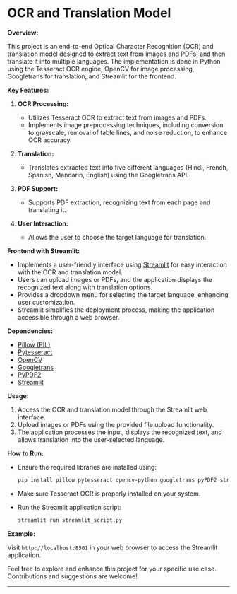 
# OCR and Translation Model

**Overview:**

This project is an end-to-end Optical Character Recognition (OCR) and translation model designed to extract text from images and PDFs, and then translate it into multiple languages. The implementation is done in Python using the Tesseract OCR engine, OpenCV for image processing, Googletrans for translation, and Streamlit for the frontend.

**Key Features:**

1. **OCR Processing:**
   - Utilizes Tesseract OCR to extract text from images and PDFs.
   - Implements image preprocessing techniques, including conversion to grayscale, removal of table lines, and noise reduction, to enhance OCR accuracy.

2. **Translation:**
   - Translates extracted text into five different languages (Hindi, French, Spanish, Mandarin, English) using the Googletrans API.

3. **PDF Support:**
   - Supports PDF extraction, recognizing text from each page and translating it.

4. **User Interaction:**
   - Allows the user to choose the target language for translation.

**Frontend with Streamlit:**

- Implements a user-friendly interface using [Streamlit](https://streamlit.io/) for easy interaction with the OCR and translation model.
- Users can upload images or PDFs, and the application displays the recognized text along with translation options.
- Provides a dropdown menu for selecting the target language, enhancing user customization.
- Streamlit simplifies the deployment process, making the application accessible through a web browser.

**Dependencies:**

- [Pillow (PIL)](https://python-pillow.org/)
- [Pytesseract](https://pypi.org/project/pytesseract/)
- [OpenCV](https://pypi.org/project/opencv-python/)
- [Googletrans](https://pypi.org/project/googletrans/)
- [PyPDF2](https://pythonhosted.org/PyPDF2/)
- [Streamlit](https://streamlit.io/)

**Usage:**

1. Access the OCR and translation model through the Streamlit web interface.
2. Upload images or PDFs using the provided file upload functionality.
3. The application processes the input, displays the recognized text, and allows translation into the user-selected language.

**How to Run:**

- Ensure the required libraries are installed using:
  ```bash
  pip install pillow pytesseract opencv-python googletrans pyPDF2 streamlit
  ```
- Make sure Tesseract OCR is properly installed on your system.

- Run the Streamlit application script:
  ```bash
  streamlit run streamlit_script.py
  ```

**Example:**

Visit `http://localhost:8501` in your web browser to access the Streamlit application.

Feel free to explore and enhance this project for your specific use case. Contributions and suggestions are welcome!

--- 
